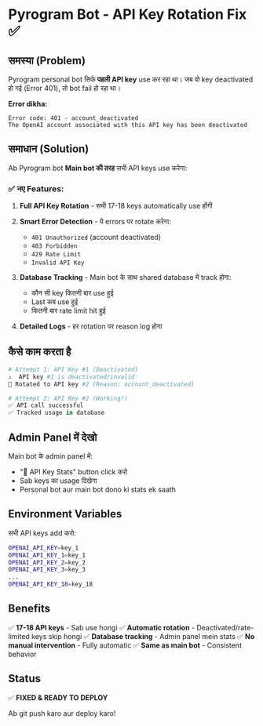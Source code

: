 # Pyrogram Bot - API Key Rotation Fix ✅

## समस्या (Problem)

Pyrogram personal bot सिर्फ **पहली API key** use कर रहा था। 
जब वो key deactivated हो गई (Error 401), तो bot fail हो रहा था।

**Error dikha:**
```
Error code: 401 - account_deactivated
The OpenAI account associated with this API key has been deactivated
```

## समाधान (Solution)

Ab Pyrogram bot **Main bot की तरह** सभी API keys use करेगा:

### ✅ नए Features:

1. **Full API Key Rotation** - सभी 17-18 keys automatically use होंगी
2. **Smart Error Detection** - ये errors पर rotate करेगा:
   - `401 Unauthorized` (account deactivated)
   - `403 Forbidden` 
   - `429 Rate Limit`
   - `Invalid API Key`

3. **Database Tracking** - Main bot के साथ shared database में track होगा:
   - कौन सी key कितनी बार use हुई
   - Last कब use हुई
   - कितनी बार rate limit hit हुई
   
4. **Detailed Logs** - हर rotation पर reason log होगा

## कैसे काम करता है

```python
# Attempt 1: API Key #1 (Deactivated)
⚠️  API key #1 is deactivated/invalid
🔄 Rotated to API key #2 (Reason: account_deactivated)

# Attempt 2: API Key #2 (Working!)
✅ API call successful
✅ Tracked usage in database
```

## Admin Panel में देखो

Main bot के admin panel में:
- "🔑 API Key Stats" button click करो
- Sab keys का usage दिखेगा
- Personal bot aur main bot dono ki stats ek saath

## Environment Variables

सभी API keys add करो:
```bash
OPENAI_API_KEY=key_1
OPENAI_API_KEY_1=key_1
OPENAI_API_KEY_2=key_2
OPENAI_API_KEY_3=key_3
...
OPENAI_API_KEY_18=key_18
```

## Benefits

✅ **17-18 API keys** - Sab use hongi
✅ **Automatic rotation** - Deactivated/rate-limited keys skip hongi
✅ **Database tracking** - Admin panel mein stats
✅ **No manual intervention** - Fully automatic
✅ **Same as main bot** - Consistent behavior

## Status

✅ **FIXED & READY TO DEPLOY**

Ab git push karo aur deploy karo!

